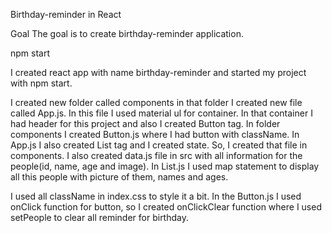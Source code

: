 Birthday-reminder in React

Goal
The goal is to create birthday-reminder application.

npm start 

I created react app with name birthday-reminder and started my project with npm start.

I created new folder called components in that folder I created new file called App.js. In this file I used material ul for container. In that container I had header for this project and also I created Button tag. In folder components I created Button.js where I had button with className. In App.js I also created List tag and I created state. So, I created that file in components. I also created data.js file in src with all information for the people(id, name, age and image). 
In List.js I used map statement to display all this people with picture of them, names and ages.

I used all className in index.css to style it a bit.
In the Button.js I used onClick function for button, so I created onClickClear function where I used setPeople to clear all reminder for birthday.